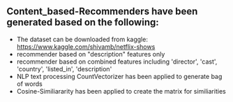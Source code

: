 ## Content_based-Recommenders have been generated based on the following:
-  The dataset can be downloaded from kaggle: https://www.kaggle.com/shivamb/netflix-shows
- recommender based on "description" features only
- recommender based on combined features including 'director', 'cast', 'country', 'listed_in', 'description'
- NLP text processing CountVectorizer has been applied to generate bag of words
- Cosine-Similiararity has been applied to create the matrix for similiarities


